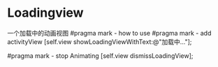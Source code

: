 # Loadingview
一个加载中的动画视图
#pragma mark - how to use
#pragma mark - add activityView
    [self.view showLoadingViewWithText:@"加载中..."];
    
#pragma mark - stop Animating
    [self.view dismissLoadingView];
